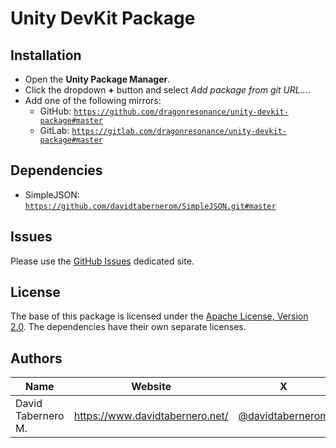 

# Unity DevKit Package

## Installation

- Open the **Unity Package Manager**.
- Click the dropdown **+** button and select *Add package from git URL...*.
- Add one of the following mirrors:
  - GitHub: [```https://github.com/dragonresonance/unity-devkit-package#master```](https://github.com/dragonresonance/unity-devkit-package#master)
  - GitLab: [```https://gitlab.com/dragonresonance/unity-devkit-package#master```](https://gitlab.com/dragonresonance/unity-devkit-package#master)


## Dependencies

- SimpleJSON: [```https://github.com/davidtabernerom/SimpleJSON.git#master```](https://github.com/davidtabernerom/SimpleJSON.git#master)


## Issues

Please use the [GitHub Issues](https://github.com/dragonresonance/unity-devkit-package/issues) dedicated site.


## License

The base of this package is licensed under the [Apache License, Version 2.0](LICENSE.md).
The dependencies have their own separate licenses.


## Authors

| Name               | Website                         | X                                                 | Mastodon                                                     |
|--------------------|---------------------------------|---------------------------------------------------|--------------------------------------------------------------|
| David Tabernero M. | https://www.davidtabernero.net/ | [@davidtabernerom](https://x.com/davidtabernerom) | [@davidtabernerom](https://mastodon.online/@davidtabernerom) |

